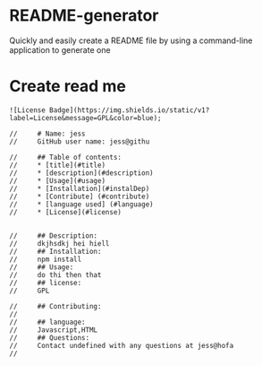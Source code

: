 # README-generator
Quickly and easily create a README file by using a command-line application to generate one

 # Create read me
    ![License Badge](https://img.shields.io/static/v1?label=License&message=GPL&color=blue);
    
    //     # Name: jess
    //     GitHub user name: jess@githu
          
    //     ## Table of contents: 
    //     * [title](#title)
    //     * [description](#description)
    //     * [Usage](#usage)
    //     * [Installation](#instalDep)
    //     * [Contribute] (#contribute)
    //     * [language used] (#language)
    //     * [License](#license)
       
        
    //     ## Description:
    //     dkjhsdkj hei hiell
    //     ## Installation:
    //     npm install
    //     ## Usage:
    //     do thi then that
    //     ## license:
    //     GPL
        
    //     ## Contributing:
    //     
    //     ## language:
    //     Javascript,HTML
    //     ## Questions:
    //     Contact undefined with any questions at jess@hofa
    //   
